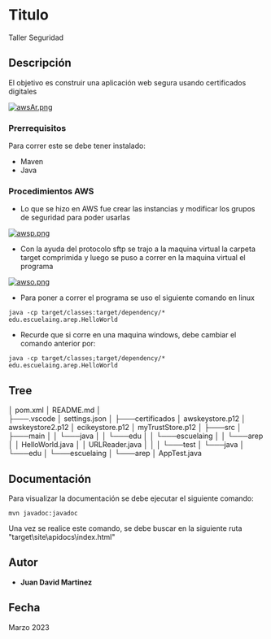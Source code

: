# Titulo

Taller Seguridad

## Descripción

El objetivo es construir una aplicación web segura usando certificados digitales

[![awsAr.png](https://i.postimg.cc/HxtWWKbJ/awsAr.png)](https://postimg.cc/9RrHJL8V)

### Prerrequisitos

Para correr este se debe tener instalado:

- Maven
- Java

### Procedimientos AWS

* Lo que se hizo en AWS fue crear las instancias y modificar los grupos de seguridad para poder usarlas

[![awsp.png](https://i.postimg.cc/JnL5Jyvy/awsp.png)](https://postimg.cc/JypXCh1m)

* Con la ayuda del protocolo sftp se trajo a la maquina virtual la carpeta target comprimida y luego se puso a correr en la maquina virtual el programa

[![awso.png](https://i.postimg.cc/yNPkQkW3/awso.png)](https://postimg.cc/yJD1W6m7)

* Para poner a correr el programa se uso el siguiente comando en linux

```
java -cp target/classes:target/dependency/* edu.escuelaing.arep.HelloWorld
```

* Recurde que si corre en una maquina windows, debe cambiar el comando anterior por:
```
java -cp target/classes;target/dependency/* edu.escuelaing.arep.HelloWorld
```


## Tree 

│   pom.xml
│   README.md
│   
├───.vscode
│       settings.json
│
├───certificados
│       awskeystore.p12
│       awskeystore2.p12
│       ecikeystore.p12
│       myTrustStore.p12
│
├───src
│   ├───main
│   │   └───java
│   │       └───edu
│   │           └───escuelaing
│   │               └───arep
│   │                       HelloWorld.java
│   │                       URLReader.java
│   │
│   └───test
│       └───java
│           └───edu
│               └───escuelaing
│                   └───arep
│                           AppTest.java



## Documentación

Para visualizar la documentación se debe ejecutar el siguiente comando:

```
mvn javadoc:javadoc
```

Una vez se realice este comando, se debe buscar en la siguiente ruta "target\site\apidocs\index.html"


## Autor

- **Juan David Martinez** 

## Fecha

Marzo 2023